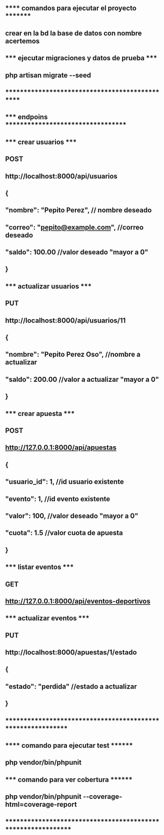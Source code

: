 
## **** comandos para ejecutar el proyecto *******
##
##  crear en la bd la base de datos con nombre acertemos 
##
##  *** ejecutar migraciones y datos de prueba ***
##  php artisan migrate --seed
##  **********************************************

##  *** endpoins *********************************
##  *** crear usuarios ***
##  POST
##  http://localhost:8000/api/usuarios
##  {
##    "nombre": "Pepito Perez", // nombre deseado 
##    "correo": "pepito@example.com", //correo deseado
##    "saldo": 100.00 //valor deseado "mayor a 0"
##  }
##
##  *** actualizar usuarios ***
##  PUT
##  http://localhost:8000/api/usuarios/11
##  {
##    "nombre": "Pepito Perez Oso", //nombre a actualizar
##    "saldo": 200.00 //valor a actualizar "mayor a 0"
##  }
##
##  *** crear apuesta ***
##  POST
##  http://127.0.0.1:8000/api/apuestas
##  {
##  "usuario_id": 1, //id usuario existente
##  "evento": 1, //id evento existente
##  "valor": 100, //valor deseado "mayor a 0"
##  "cuota": 1.5 //valor cuota de apuesta
##  }
##
##  *** listar eventos *** 
##  GET
##  http://127.0.0.1:8000/api/eventos-deportivos
##
##  *** actualizar eventos ***
##  PUT
##  http://localhost:8000/apuestas/1/estado
##  {
##  "estado": "perdida" //estado a actualizar 
##  }
##
##  ***********************************************************


##  **** comando para ejecutar test ******
##  php vendor/bin/phpunit
##
##
##  *** comando para ver cobertura ******
##  php vendor/bin/phpunit --coverage-html=coverage-report
##
##  ************************************************************

